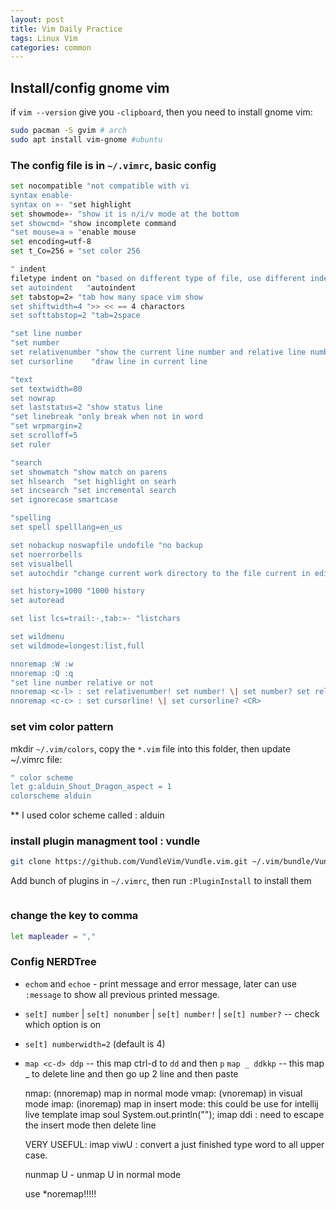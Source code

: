 ```yaml
---
layout: post
title: Vim Daily Practice
tags: Linux Vim
categories: common
---
```


## Install/config gnome vim

if `vim --version` give you `-clipboard`, then you need to install gnome vim:

~~~bash
sudo pacman -S gvim # arch
sudo apt install vim-gnome #ubuntu
~~~

### The config file is in `~/.vimrc`, basic config

~~~bash
set nocompatible "not compatible with vi
syntax enable·
syntax on »· "set highlight
set showmode»· "show it is n/i/v mode at the bottom
set showcmd» "show incomplete command
"set mouse=a » "enable mouse
set encoding=utf-8
set t_Co=256 » "set color 256

" indent
filetype indent on "based on different type of file, use different indent policy
set autoindent   "autoindent
set tabstop=2» "tab how many space vim show
set shiftwidth=4 ">> << == 4 charactors
set softtabstop=2 "tab=2space

"set line number
"set number
set relativenumber "show the current line number and relative line number for other
set cursorline    "draw line in current line

"text
set textwidth=80
set nowrap
set laststatus=2 "show status line
"set linebreak "only break when not in word
"set wrpmargin=2
set scrolloff=5
set ruler

"search
set showmatch "show match on parens
set hlsearch  "set highlight on searh
set incsearch "set incremental search
set ignorecase smartcase

"spelling
set spell spelllang=en_us

set nobackup noswapfile undofile "no backup
set noerrorbells
set visualbell
set autochdir "change current work directory to the file current in edit

set history=1000 "1000 history
set autoread

set list lcs=trail:·,tab:»· "listchars

set wildmenu
set wildmode=longest:list,full

nnoremap :W :w
nnoremap :Q :q
"set line number relative or not
nnoremap <c-l> : set relativenumber! set number! \| set number? set relativenumber? <CR>
nnoremap <c-c> : set cursorline! \| set cursorline? <CR>

~~~

### set vim color pattern

mkdir `~/.vim/colors`, copy the `*.vim` file into this folder, then update ~/.vimrc file:

~~~bash
" color scheme
let g:alduin_Shout_Dragon_aspect = 1
colorscheme alduin
~~~

** I used color scheme called : alduin

### install plugin managment tool : vundle

~~~bash
git clone https://github.com/VundleVim/Vundle.vim.git ~/.vim/bundle/Vundle.vim
~~~

Add bunch of plugins in `~/.vimrc`, then run `:PluginInstall` to install them 

~~~bash

~~~

### change the <leader> key to comma

~~~bash
let mapleader = ","
~~~

### Config NERDTree


- `echom` and `echoe` - print message and error message, later can use `:message` to show all previous printed message.

- `se[t] number` | `se[t] nonumber` | `se[t] number!` | `se[t] number?` -- check which option is on

- `se[t] numberwidth=2` (default is 4)

- `map <c-d> ddp` -- this map ctrl-d to `dd` and then `p`
  `map _ ddkkp` -- this map _ to delete line and then go up 2 line and then paste

   nmap: (nnoremap) map in normal mode
   vmap: (vnoremap) in visual mode
   imap: (inoremap) map in insert mode: this could be use for intellij live template
          imap soul System.out.println("");
          imap <c-d> <esc>ddi : need <esc> to escape the insert mode then delete line

    VERY USEFUL: imap <c-u> <esc>viwU : convert a just finished type word to all upper case.

   nunmap U - unmap U in normal mode

   use \*noremap!!!!!
